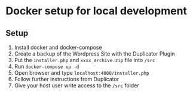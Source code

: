 # Docker setup for local development

## Setup
1. Install docker and docker-compose
2. Create a backup of the Wordpress Site with the Duplicator Plugin
2. Put the `installer.php` and `xxxx_archive.zip` file into `/src`
3. Run `docker-compose up -d`
4. Open browser and type `localhost:4000/installer.php`
5. Follow further instructions from Duplicator
6. Give your host user write access to the `/src` folder
